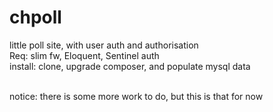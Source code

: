 # chpoll

little poll site, with user auth and authorisation
<br>
Req: slim fw, Eloquent, Sentinel auth
<br>
install: clone, upgrade composer, and populate mysql data

<br>
notice: there is some more work to do, but this is that for now
